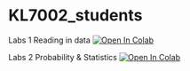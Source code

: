 # KL7002_students

Labs 1 Reading in data <a target="_blank" href="https://colab.research.google.com/github/Richardjmorton/KL7002_students/blob/main/Labs1_Reading_in_data.ipynb">
  <img src="https://colab.research.google.com/assets/colab-badge.svg" alt="Open In Colab"/>
</a>

Labs 2 Probability & Statistics <a target="_blank" href="https://colab.research.google.com/github/Richardjmorton/KL7002_students/blob/main/Lab_2_Probability_Statistics.ipynb">
  <img src="https://colab.research.google.com/assets/colab-badge.svg" alt="Open In Colab"/>
</a>
